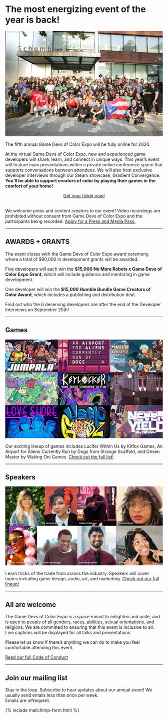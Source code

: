 # The most energizing event of the year is back! 

<p>
<img src="/assets/images/photos/2020/2020GDoCExpo01.jpg">
</p>

The fifth annual Game Devs of Color Expo will be fully online for 2020.

At the virtual Game Devs of Color Expo, new and experienced game developers will share, learn, and connect in unique ways. This year’s event will feature main presentations within a private online conference space that supports conversations between attendees. We will also host exclusive developer interviews through our Steam showcase, Gradient Convergence. **You’ll be able to support creators of color by playing their games in the comfort of your home!**

<center><a href="https://gdocexpo.eventbrite.com/?aff=ws" class="btn" target="_blank">Get your ticket now!</a></center>
<br/>

We welcome press and content creators to our event! Video recordings are prohibited without consent from Game Devs of Color Expo and the participants being recorded. <a href="http://bit.ly/gdoc20press">Apply for a Press and Media Pass.</a>


----

## AWARDS + GRANTS

The event closes with the Game Devs of Color Expo award ceremony, where a total of $90,000 in development grants will be awarded. 

Five developers will each win the **$15,000 No More Robots x Game Devs of Color Expo Grant**, which will include guidance and mentoring in game development. 

One developer will win the **$15,000 Humble Bundle Game Creators of Color Award**, which includes a publishing and distribution deal. 

Find out who the 6 deserving developers are after the end of the Developer Interviews on September 20th!

----

## Games

<p>
<img src="/assets/images/games/GDoCExpo_2020_Games.png">
</p>

Our exciting lineup of games includes Lucifer Within Us by Kitfox Games, An Airport for Aliens Currently Run by Dogs from Strange Scaffold, and Onsen Master by Waking Oni Games. [Check out the full list!](https://gamedevsofcolorexpo.com/games)

----

## Speakers

<p>
<img src="/assets/images/speakers/GDocExpo_2020_Speakers.png">
</p>

Learn tricks of the trade from across the industry. Speakers will cover topics including game design, audio, art, and marketing. [Check out our full lineup!](https://gamedevsofcolorexpo.com/speakers)

----

## All are welcome

The Game Devs of Color Expo is a space meant to enlighten and unite, and is open to people of all genders, races, abilities, sexual orientations, and religions. We are committed to ensuring that this event is inclusive to all. Live captions will be displayed for all talks and presentations.

Please let us know if there’s anything we can do to make you feel comfortable attending this event.

[Read our full Code of Conduct](https://gamedevsofcolorexpo.com/codeofconduct)

----

## Join our mailing list

Stay in the loop. Subscribe to hear updates about our annual event! We usually send emails less than once per week.<br/>
Emails are infrequent.

{% include mailchimp-form.html %}
